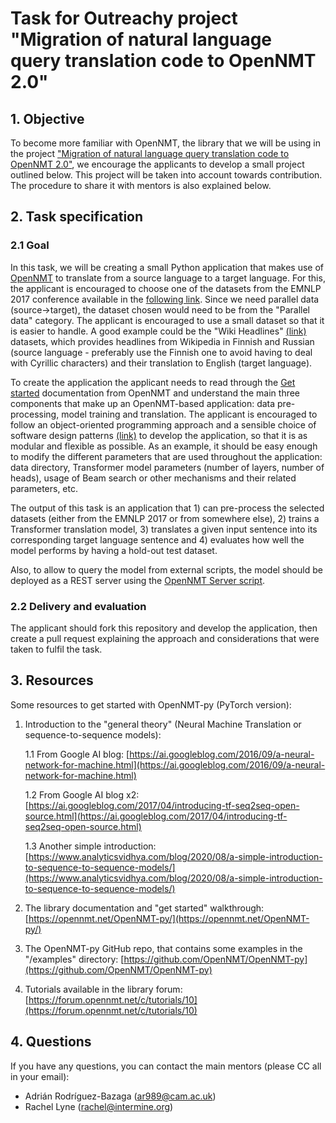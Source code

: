 # Task for Outreachy project "Migration of natural language query translation code to OpenNMT 2.0"

## 1. Objective

To become more familiar with OpenNMT, the library that we will be using in the project ["Migration of natural language query translation code to OpenNMT 2.0"](https://www.outreachy.org/outreachy-may-2021-internship-round/communities/intermine/#migration-of-natural-language-query-translation-co), we encourage the applicants to develop a small project outlined below. This project will be taken into account towards contribution. The procedure to share it with mentors is also explained below.

## 2. Task specification

### 2.1 Goal

In this task, we will be creating a small Python application that makes use of [OpenNMT](https://opennmt.net/OpenNMT-py/index.html) to translate from a source language to a target language. For this, the applicant is encouraged to choose one of the datasets from the EMNLP 2017 conference available in the [following link](http://www.statmt.org/wmt17/translation-task.html#download). Since we need parallel data (source->target), the dataset chosen would need to be from the "Parallel data" category. The applicant is encouraged to use a small dataset so that it is easier to handle. A good example could be the "Wiki Headlines" [(link)](http://www.statmt.org/wmt15/wiki-titles.tgz) datasets, which provides headlines from Wikipedia in Finnish and Russian (source language - preferably use the Finnish one to avoid having to deal with Cyrillic characters) and their translation to English (target language).

To create the application the applicant needs to read through the [Get started](https://opennmt.net/OpenNMT-py/examples/Translation.html) documentation from OpenNMT and understand the main three components that make up an OpenNMT-based application: data pre-processing, model training and translation. The applicant is encouraged to follow an object-oriented programming approach and a sensible choice of software design patterns [(link)](https://www.oodesign.com/) to develop the application, so that it is as modular and flexible as possible. As an example, it should be easy enough to modify the different parameters that are used throughout the application: data directory, Transformer model parameters (number of layers, number of heads), usage of Beam search or other mechanisms and their related parameters, etc.

The output of this task is an application that 1) can pre-process the selected datasets (either from the EMNLP 2017 or from somewhere else), 2) trains a Transformer translation model, 3) translates a given input sentence into its corresponding target language sentence and 4) evaluates how well the model performs by having a hold-out test dataset.

Also, to allow to query the model from external scripts, the model should be deployed as a REST server using the [OpenNMT Server script](https://opennmt.net/OpenNMT-py/options/server.html).

### 2.2 Delivery and evaluation

The applicant should fork this repository and develop the application, then create a pull request explaining the approach and considerations that were taken to fulfil the task.

## 3. Resources

Some resources to get started with OpenNMT-py (PyTorch version):

1. Introduction to the "general theory" (Neural Machine Translation or sequence-to-sequence models):

   1.1 From Google AI blog: [https://ai.googleblog.com/2016/09/a-neural-network-for-machine.html](https://ai.googleblog.com/2016/09/a-neural-network-for-machine.html)

   1.2 From Google AI blog x2: [https://ai.googleblog.com/2017/04/introducing-tf-seq2seq-open-source.html](https://ai.googleblog.com/2017/04/introducing-tf-seq2seq-open-source.html)

   1.3 Another simple introduction: [https://www.analyticsvidhya.com/blog/2020/08/a-simple-introduction-to-sequence-to-sequence-models/](https://www.analyticsvidhya.com/blog/2020/08/a-simple-introduction-to-sequence-to-sequence-models/)

2. The library documentation and "get started" walkthrough: [https://opennmt.net/OpenNMT-py/](https://opennmt.net/OpenNMT-py/)

3. The OpenNMT-py GitHub repo, that contains some examples in the "/examples" directory: [https://github.com/OpenNMT/OpenNMT-py](https://github.com/OpenNMT/OpenNMT-py)

4. Tutorials available in the library forum: [https://forum.opennmt.net/c/tutorials/10](https://forum.opennmt.net/c/tutorials/10)

## 4. Questions

If you have any questions, you can contact the main mentors (please CC all in your email):

- Adrián Rodríguez-Bazaga (ar989@cam.ac.uk)
- Rachel Lyne (rachel@intermine.org)

